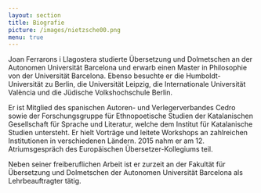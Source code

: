 ```yaml
---
layout: section
title: Biografie
picture: /images/nietzsche00.png
menu: true
---
```

Joan Ferrarons i Llagostera studierte Übersetzung und Dolmetschen an der Autonomen Universität Barcelona und erwarb einen Master in Philosophie von der Universität Barcelona. Ebenso besuchte er die Humboldt-Universität zu Berlin, die Universität Leipzig, die Internationale Universität València und die Jüdische Volkshochschule Berlin.

Er ist Mitglied des spanischen Autoren- und Verlegerverbandes Cedro sowie der Forschungsgruppe für Ethnopoetische Studien der Katalanischen Gesellschaft für Sprache und Literatur, welche dem Institut für Katalanische Studien untersteht. Er hielt Vorträge und leitete Workshops an zahlreichen Institutionen in verschiedenen Ländern. 2015 nahm er am 12. Atriumsgespräch des Europäischen Übersetzer-Kollegiums teil.

Neben seiner freiberuflichen Arbeit ist er zurzeit an der Fakultät für Übersetzung und Dolmetschen der Autonomen Universität Barcelona als Lehrbeauftragter tätig.
